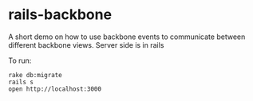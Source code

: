 rails-backbone
==============

A short demo on how to use backbone events to communicate between different backbone views. Server side is in rails

To run:

    rake db:migrate
    rails s
    open http://localhost:3000
